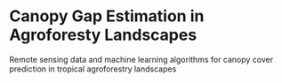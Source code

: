 # Canopy Gap Estimation in Agroforesty Landscapes
Remote sensing data and machine learning algorithms for canopy cover prediction in tropical agroforestry landscapes

